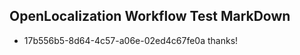 ## OpenLocalization Workflow Test MarkDown
* 17b556b5-8d64-4c57-a06e-02ed4c67fe0a 
thanks!<!--HONumber=Mar16_HO2-->
